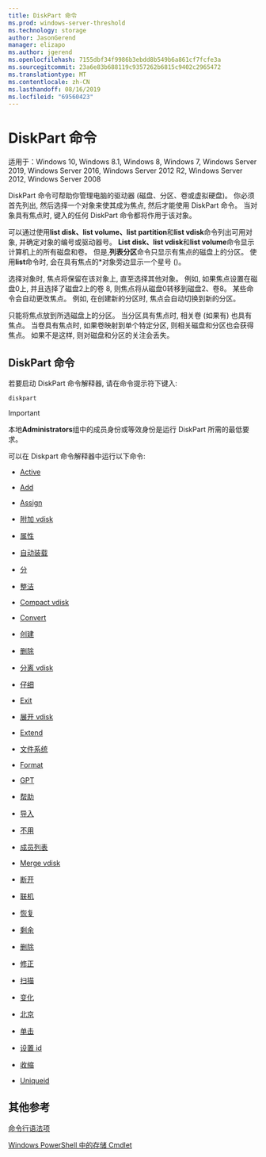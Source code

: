 ```yaml
---
title: DiskPart 命令
ms.prod: windows-server-threshold
ms.technology: storage
author: JasonGerend
manager: elizapo
ms.author: jgerend
ms.openlocfilehash: 7155dbf34f9986b3ebdd8b549b6a861cf7fcfe3a
ms.sourcegitcommit: 23a6e83b688119c9357262b6815c9402c2965472
ms.translationtype: MT
ms.contentlocale: zh-CN
ms.lasthandoff: 08/16/2019
ms.locfileid: "69560423"
---
```

# <a name="diskpart-commands"></a>DiskPart 命令

适用于：Windows 10, Windows 8.1, Windows 8, Windows 7, Windows Server 2019, Windows Server 2016, Windows Server 2012 R2, Windows Server 2012, Windows Server 2008

DiskPart 命令可帮助你管理电脑的驱动器 (磁盘、分区、卷或虚拟硬盘)。 你必须首先列出, 然后选择一个对象来使其成为焦点, 然后才能使用 DiskPart 命令。 当对象具有焦点时, 键入的任何 DiskPart 命令都将作用于该对象。

可以通过使用**list disk、list volume、list partition**和**list vdisk**命令列出可用对象, 并确定对象的编号或驱动器号。 **List disk、list vdisk**和**list volume**命令显示计算机上的所有磁盘和卷。 但是,**列表分区**命令只显示有焦点的磁盘上的分区。 使用**list**命令时, 会在具有焦点的\*对象旁边显示一个星号 ()。

选择对象时, 焦点将保留在该对象上, 直至选择其他对象。 例如, 如果焦点设置在磁盘0上, 并且选择了磁盘2上的卷 8, 则焦点将从磁盘0转移到磁盘2、卷8。 某些命令会自动更改焦点。 例如, 在创建新的分区时, 焦点会自动切换到新的分区。

只能将焦点放到所选磁盘上的分区。 当分区具有焦点时, 相关卷 (如果有) 也具有焦点。 当卷具有焦点时, 如果卷映射到单个特定分区, 则相关磁盘和分区也会获得焦点。 如果不是这样, 则对磁盘和分区的关注会丢失。

## <a name="diskpart-commands"></a>DiskPart 命令

若要启动 DiskPart 命令解释器, 请在命令提示符下键入:

`diskpart`

> [!IMPORTANT]
> 本地**Administrators**组中的成员身份或等效身份是运行 DiskPart 所需的最低要求。 

可以在 Diskpart 命令解释器中运行以下命令:

  - [Active](active.md)  
      
  - [Add](add.md)  
      
  - [Assign](assign.md)  
      
  - [附加 vdisk](attach-vdisk.md)  
      
  - [属性](attributes.md)  
      
  - [自动装载](automount.md)  
      
  - [分](break.md)  
      
  - [整洁](clean.md)  
      
  - [Compact vdisk](compact-vdisk.md)  
      
  - [Convert](convert.md)  
      
  - [创建](create.md)  
      
  - [删除](delete.md)  
      
  - [分离 vdisk](detach-vdisk.md)  
      
  - [仔细](detail.md)  
      
  - [Exit](exit.md)  
      
  - [展开 vdisk](expand-vdisk.md)  
      
  - [Extend](extend.md)  
      
  - [文件系统](filesystems.md)  
      
  - [Format](format.md)  
      
  - [GPT](gpt.md)  
      
  - [帮助](help.md)  
      
  - [导入](import.md)  
      
  - [不用](inactive.md)  
      
  - [成员列表](list.md)  
      
  - [Merge vdisk](merge-vdisk.md)  
      
  - [断开](offline.md)  
      
  - [联机](online.md)  
      
  - [恢复](recover.md)  
      
  - [剩余](rem.md)  
      
  - [删除](remove.md)  
      
  - [修正](repair.md)  
      
  - [扫描](rescan.md)  
      
  - [变化](retain.md)  
      
  - [北京](san.md)  
      
  - [单击](select.md)  
      
  - [设置 id](set-id.md)  
      
  - [收缩](shrink.md)  
      
  - [Uniqueid](uniqueid.md)  
      

## <a name="additional-references"></a>其他参考

[命令行语法项](command-line-syntax-key.md)

[Windows PowerShell 中的存储 Cmdlet](https://docs.microsoft.com/powershell/module/storage/)
